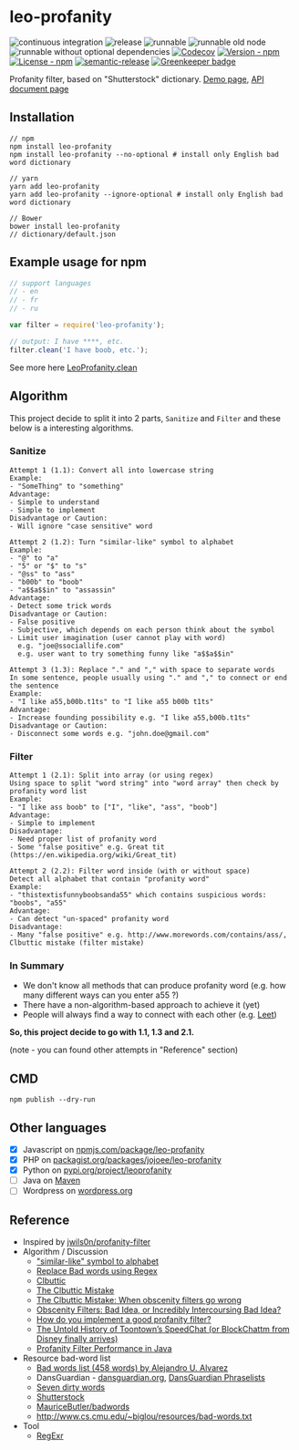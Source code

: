 # leo-profanity

![continuous integration](https://github.com/jojoee/leo-profanity/workflows/continuous%20integration/badge.svg?branch=master)
![release](https://github.com/jojoee/leo-profanity/workflows/release/badge.svg?branch=master)
![runnable](https://github.com/jojoee/leo-profanity/workflows/runnable/badge.svg?branch=master)
![runnable old node](https://github.com/jojoee/leo-profanity/workflows/runnable%20old%20node/badge.svg?branch=master)
![runnable without optional dependencies](https://github.com/jojoee/leo-profanity/workflows/runnable%20without%20optional%20dependencies/badge.svg?branch=master)
[![Codecov](https://img.shields.io/codecov/c/github/jojoee/leo-profanity.svg)](https://codecov.io/github/jojoee/leo-profanity)
[![Version - npm](https://img.shields.io/npm/v/leo-profanity.svg)](https://www.npmjs.com/package/leo-profanity)
[![License - npm](https://img.shields.io/npm/l/leo-profanity.svg)](http://opensource.org/licenses/MIT)
[![semantic-release](https://img.shields.io/badge/%20%20%F0%9F%93%A6%F0%9F%9A%80-semantic--release-e10079.svg?style=flat-square)](https://github.com/semantic-release/semantic-release)
[![Greenkeeper badge](https://badges.greenkeeper.io/jojoee/leo-profanity.svg)](https://greenkeeper.io/)

Profanity filter, based on "Shutterstock" dictionary. [Demo page](https://jojoee.github.io/leo-profanity/), [API document page](https://jojoee.github.io/leo-profanity/doc/LeoProfanity.html)

## Installation

```
// npm
npm install leo-profanity
npm install leo-profanity --no-optional # install only English bad word dictionary

// yarn
yarn add leo-profanity
yarn add leo-profanity --ignore-optional # install only English bad word dictionary

// Bower
bower install leo-profanity
// dictionary/default.json
```

## Example usage for npm

```javascript
// support languages
// - en
// - fr
// - ru

var filter = require('leo-profanity');

// output: I have ****, etc.
filter.clean('I have boob, etc.');
```

See more here [LeoProfanity.clean](https://jojoee.github.io/leo-profanity/doc/LeoProfanity.html#.clean)

## Algorithm

This project decide to split it into 2 parts,  `Sanitize` and `Filter`
and these below is a interesting algorithms.

### Sanitize

```
Attempt 1 (1.1): Convert all into lowercase string
Example:
- "SomeThing" to "something"
Advantage:
- Simple to understand
- Simple to implement
Disadvantage or Caution:
- Will ignore "case sensitive" word

Attempt 2 (1.2): Turn "similar-like" symbol to alphabet
Example:
- "@" to "a"
- "5" or "$" to "s"
- "@ss" to "ass"
- "b00b" to "boob"
- "a$$a$$in" to "assassin"
Advantage:
- Detect some trick words
Disadvantage or Caution:
- False positive
- Subjective, which depends on each person think about the symbol
- Limit user imagination (user cannot play with word)
  e.g. "joe@ssociallife.com"
  e.g. user want to try something funny like "a$$a$$in"

Attempt 3 (1.3): Replace "." and "," with space to separate words
In some sentence, people usually using "." and "," to connect or end the sentence
Example:
- "I like a55,b00b.t1ts" to "I like a55 b00b t1ts"
Advantage:
- Increase founding possibility e.g. "I like a55,b00b.t1ts"
Disadvantage or Caution:
- Disconnect some words e.g. "john.doe@gmail.com"
```

### Filter

```
Attempt 1 (2.1): Split into array (or using regex)
Using space to split "word string" into "word array" then check by profanity word list
Example:
- "I like ass boob" to ["I", "like", "ass", "boob"]
Advantage:
- Simple to implement
Disadvantage:
- Need proper list of profanity word
- Some "false positive" e.g. Great tit (https://en.wikipedia.org/wiki/Great_tit)

Attempt 2 (2.2): Filter word inside (with or without space)
Detect all alphabet that contain "profanity word"
Example:
- "thistextisfunnyboobsanda55" which contains suspicious words: "boobs", "a55"
Advantage:
- Can detect "un-spaced" profanity word
Disadvantage:
- Many "false positive" e.g. http://www.morewords.com/contains/ass/, Clbuttic mistake (filter mistake)
```

### In Summary
- We don't know all methods that can produce profanity word
  (e.g. how many different ways can you enter a55 ?)
- There have a non-algorithm-based approach to achieve it (yet)
- People will always find a way to connect with each other
  (e.g. [Leet](https://en.wikipedia.org/wiki/Leet))

**So, this project decide to go with 1.1, 1.3 and 2.1.**

(note - you can found other attempts in "Reference" section)

## CMD

```
npm publish --dry-run
```

## Other languages
- [x] Javascript on [npmjs.com/package/leo-profanity](https://www.npmjs.com/package/leo-profanity)
- [x] PHP on [packagist.org/packages/jojoee/leo-profanity](https://packagist.org/packages/jojoee/leo-profanity)
- [x] Python on [pypi.org/project/leoprofanity](https://pypi.org/project/leoprofanity)
- [ ] Java on [Maven](https://maven.apache.org/)
- [ ] Wordpress on [wordpress.org](https://wordpress.org/)

## Reference
- Inspired by [jwils0n/profanity-filter](https://github.com/jwils0n/profanity-filter)
- Algorithm / Discussion
  - ["similar-like" symbol to alphabet](http://stackoverflow.com/questions/24515/bad-words-filter#answer-24615)
  - [Replace Bad words using Regex](http://stackoverflow.com/questions/3342011/replace-bad-words-using-regex)
  - [Clbuttic](http://www.computerhope.com/jargon/c/clbuttic.htm)
  - [The Clbuttic Mistake](http://thedailywtf.com/articles/The-Clbuttic-Mistake-)
  - [The Clbuttic Mistake: When obscenity filters go wrong](http://www.telegraph.co.uk/news/newstopics/howaboutthat/2667634/The-Clbuttic-Mistake-When-obscenity-filters-go-wrong.html)
  - [Obscenity Filters: Bad Idea, or Incredibly Intercoursing Bad Idea?](https://blog.codinghorror.com/obscenity-filters-bad-idea-or-incredibly-intercoursing-bad-idea/)
  - [How do you implement a good profanity filter?](http://stackoverflow.com/questions/273516/how-do-you-implement-a-good-profanity-filter)
  - [The Untold History of Toontown’s SpeedChat (or BlockChattm from Disney finally arrives)](http://habitatchronicles.com/2007/03/the-untold-history-of-toontowns-speedchat-or-blockchattm-from-disney-finally-arrives/)
  - [Profanity Filter Performance in Java](http://softwareengineering.stackexchange.com/questions/91177/profanity-filter-performance-in-java)
- Resource bad-word list
  - [Bad words list (458 words) by Alejandro U. Alvarez](https://urbanoalvarez.es/blog/2008/04/04/bad-words-list/)
  - DansGuardian - [dansguardian.org](http://dansguardian.org/), [DansGuardian Phraselists](http://contentfilter.futuragts.com/phraselists/)
  - [Seven dirty words](https://en.wikipedia.org/wiki/Seven_dirty_words)
  - [Shutterstock](https://github.com/LDNOOBW/List-of-Dirty-Naughty-Obscene-and-Otherwise-Bad-Words)
  - [MauriceButler/badwords](https://github.com/MauriceButler/badwords)
  - http://www.cs.cmu.edu/~biglou/resources/bad-words.txt
- Tool
  - [RegExr](http://regexr.com/)
